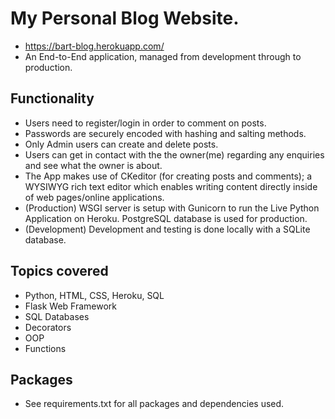 # My Personal Blog Website.
* https://bart-blog.herokuapp.com/
* An End-to-End application, managed from development through to production.


## Functionality
* Users need to register/login in order to comment on posts.
* Passwords are securely encoded with hashing and salting methods.
* Only Admin users can create and delete posts.
* Users can get in contact with the the owner(me) regarding any enquiries and see what the owner is about.
* The App makes use of CKeditor (for creating posts and comments); a WYSIWYG rich text editor which enables writing content directly inside of web pages/online applications.
* (Production) WSGI server is setup with Gunicorn to run the Live Python Application on Heroku. PostgreSQL database is used for production.
* (Development) Development and testing is done locally with a SQLite database.

## Topics covered

* Python, HTML, CSS, Heroku, SQL
* Flask Web Framework 
* SQL Databases
* Decorators
* OOP
* Functions

## Packages
* See requirements.txt for all packages and dependencies used.
